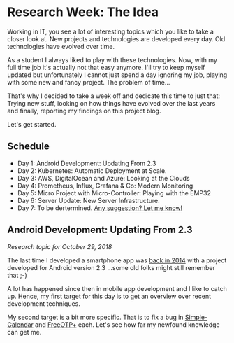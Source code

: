 Research Week: The Idea
=======================

Working in IT, you see a lot of interesting topics which you like to take a closer look at.
New projects and technologies are developed every day.
Old technologies have evolved over time.

As a student I always liked to play with these technologies.
Now, with my full time job it's actually not that easy anymore.
I'll try to keep myself updated but unfortunately
I cannot just spend a day ignoring my job,
playing with some new and fancy project.
The problem of time…

That's why I decided to take a week off and dedicate this time to just that:
Trying new stuff, looking on how things have evolved over the last years
and finally, reporting my findings on this project blog.

Let's get started.


Schedule
--------

- Day 1: Android Development: Updating From 2.3
- Day 2: Kubernetes: Automatic Deployment at Scale.
- Day 3: AWS, DigitalOcean and Azure: Looking at the Clouds
- Day 4: Prometheus, Influx, Grafana & Co: Modern Monitoring
- Day 5: Micro Project with Micro-Controller: Playing with the EMP32
- Day 6: Server Update: New Server Infrastructure.
- Day 7: To be dertermined. [Any suggestion? Let me know!
  ](https://twitter.com/intent/tweet?text=@larskiesow,%20look%20at%20this%20as%20part%20of%20your%20)


Android Development: Updating From 2.3
--------------------------------------

*Research topic for October 29, 2018*

The last time I developed a smartphone app was [back in 2014](https://github.com/lkiesow/andCA)
with a project developed for Android version 2.3
…some old folks might still remember that ;-)

A lot has happened since then in mobile app development and I like to catch up.
Hence, my first target for this day is to get an overview over recent
development techniques.

My second target is a bit more specific. That is to fix a bug in
[Simple-Calendar](https://github.com/SimpleMobileTools/Simple-Calendar) and
[FreeOTP+](https://github.com/helloworld1/FreeOTPPlus) each.
Let's see how far my newfound knowledge can get me.
